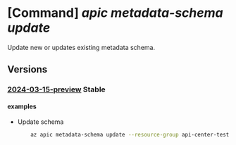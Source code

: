 # [Command] _apic metadata-schema update_

Update new or updates existing metadata schema.

## Versions

### [2024-03-15-preview](/Resources/mgmt-plane/L3N1YnNjcmlwdGlvbnMve30vcmVzb3VyY2Vncm91cHMve30vcHJvdmlkZXJzL21pY3Jvc29mdC5hcGljZW50ZXIvc2VydmljZXMve30vbWV0YWRhdGFzY2hlbWFzL3t9/2024-03-15-preview.xml) **Stable**

<!-- mgmt-plane /subscriptions/{}/resourcegroups/{}/providers/microsoft.apicenter/services/{}/metadataschemas/{} 2024-03-15-preview -->

#### examples

- Update schema
    ```bash
        az apic metadata-schema update --resource-group api-center-test --service-name contoso --name "test1" --schema '{\"type\":\"string\", \"title\":\"Last name\", \"pattern\": \"^[a-zA-Z0-9]+$\"}'
    ```
